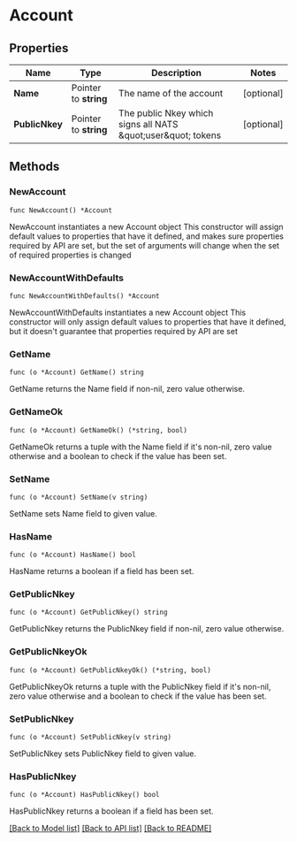 # Account

## Properties

Name | Type | Description | Notes
------------ | ------------- | ------------- | -------------
**Name** | Pointer to **string** | The name of the account | [optional] 
**PublicNkey** | Pointer to **string** | The public Nkey which signs all NATS \&quot;user\&quot; tokens | [optional] 

## Methods

### NewAccount

`func NewAccount() *Account`

NewAccount instantiates a new Account object
This constructor will assign default values to properties that have it defined,
and makes sure properties required by API are set, but the set of arguments
will change when the set of required properties is changed

### NewAccountWithDefaults

`func NewAccountWithDefaults() *Account`

NewAccountWithDefaults instantiates a new Account object
This constructor will only assign default values to properties that have it defined,
but it doesn't guarantee that properties required by API are set

### GetName

`func (o *Account) GetName() string`

GetName returns the Name field if non-nil, zero value otherwise.

### GetNameOk

`func (o *Account) GetNameOk() (*string, bool)`

GetNameOk returns a tuple with the Name field if it's non-nil, zero value otherwise
and a boolean to check if the value has been set.

### SetName

`func (o *Account) SetName(v string)`

SetName sets Name field to given value.

### HasName

`func (o *Account) HasName() bool`

HasName returns a boolean if a field has been set.

### GetPublicNkey

`func (o *Account) GetPublicNkey() string`

GetPublicNkey returns the PublicNkey field if non-nil, zero value otherwise.

### GetPublicNkeyOk

`func (o *Account) GetPublicNkeyOk() (*string, bool)`

GetPublicNkeyOk returns a tuple with the PublicNkey field if it's non-nil, zero value otherwise
and a boolean to check if the value has been set.

### SetPublicNkey

`func (o *Account) SetPublicNkey(v string)`

SetPublicNkey sets PublicNkey field to given value.

### HasPublicNkey

`func (o *Account) HasPublicNkey() bool`

HasPublicNkey returns a boolean if a field has been set.


[[Back to Model list]](../README.md#documentation-for-models) [[Back to API list]](../README.md#documentation-for-api-endpoints) [[Back to README]](../README.md)


